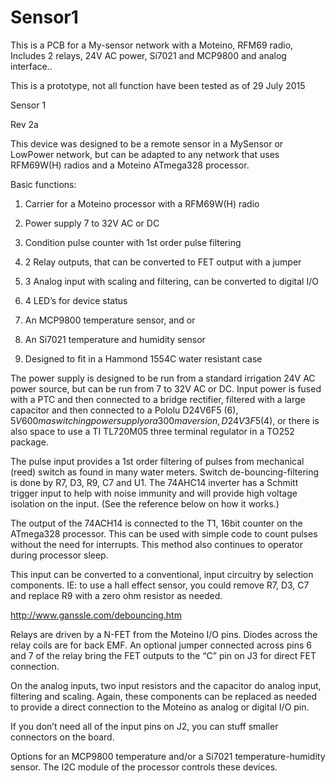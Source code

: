 # Sensor1
This is a PCB for a My-sensor network with a Moteino, RFM69 radio, Includes 2 relays, 24V AC power, Si7021 and MCP9800 and analog interface..

This is a prototype, not all function have been tested as of 29 July 2015

Sensor 1

Rev 2a

This device was designed to be a remote sensor in a MySensor or LowPower network, but can be adapted to any network that uses RFM69W(H) radios and a Moteino ATmega328 processor.

Basic functions:

1)	Carrier for a Moteino processor with a RFM69W(H) radio

2)	Power supply 7 to 32V AC or DC

3)	Condition pulse counter with 1st order pulse filtering

4)	2 Relay outputs, that can be converted to FET output with a jumper

5)	3 Analog input with scaling and filtering, can be converted to digital I/O

6)	4 LED’s for device status

7)	An MCP9800 temperature sensor, and or 

8)	An Si7021 temperature and humidity sensor

9)	Designed to fit in a Hammond 1554C water resistant case


The power supply is designed to be run from a standard irrigation 24V AC power source, but can be run from 7 to 32V AC or DC. Input power is fused with a PTC and then connected to a bridge rectifier, filtered with a large capacitor and then connected to a Pololu D24V6F5 ($6), 5V 600ma switching power supply or a 300ma version, D24V3F5 ($4), or there is also space to use a TI TL720M05 three terminal regulator in a TO252 package.

The pulse input provides a 1st order filtering of pulses from mechanical (reed) switch as found in many water meters. Switch de-bouncing-filtering is done by R7, D3, R9, C7 and U1. The 74AHC14 inverter has a Schmitt trigger input to help with noise immunity and will provide high voltage isolation on the input. (See the reference below on how it works.) 

The output of the 74ACH14 is connected to the T1, 16bit counter on the ATmega328 processor. This can be used with simple code to count pulses without the need for interrupts. This method also continues to operator during processor sleep.

This input can be converted to a conventional, input circuitry by selection components. IE: to use a hall effect sensor, you could remove R7, D3, C7 and replace R9 with a zero ohm resistor as needed.

http://www.ganssle.com/debouncing.htm

Relays are driven by a N-FET from the Moteino I/O pins. Diodes across the relay coils are for back EMF. An optional jumper connected across pins 6 and 7 of the relay bring the FET outputs to the “C” pin on J3 for direct FET connection.

On the analog inputs, two input resistors and the capacitor do analog input, filtering and scaling. Again, these components can be replaced as needed to provide a direct connection to the Moteino as analog or digital I/O pin.

If you don’t need all of the input pins on J2, you can stuff smaller connectors on the board.

Options for an MCP9800 temperature and/or a Si7021 temperature-humidity sensor. The I2C module of the processor controls these devices.


